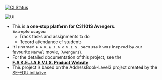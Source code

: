 [![CI Status](https://github.com/AY2324S1-CS2103T-T15-1/tp/workflows/Java%20CI/badge.svg)](https://github.com/AY2324S1-CS2103T-T15-1/tp/actions)

![Ui](docs/images/Ui.png)

* This is **a one-stop platform for CS1101S Avengers**.<br>
  Example usages:
  * Track tasks and assignments to do
  * Record attendance of students
* It is named `F.A.K.E.J.A.R.V.I.S.` because it was inspired by our favourite `Marvel` movie, (`Avengers`).
* For the detailed documentation of this project, see the **[F.A.K.E.J.A.R.V.I.S. Product Website](https://ay2324s1-cs2103t-t15-1.github.io/tp/)**.
* This project is based on the AddressBook-Level3 project created by the [SE-EDU initiative](https://se-education.org).

